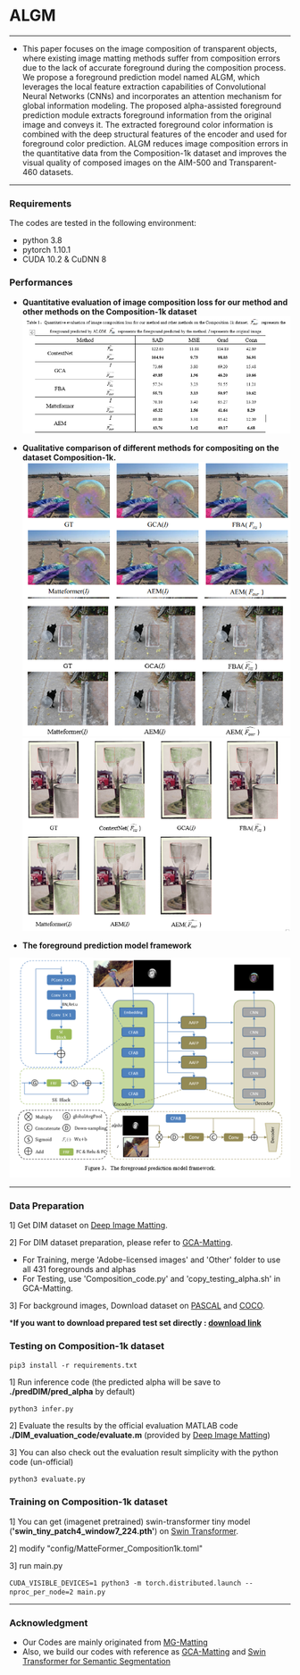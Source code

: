 # ALGM

---

- This paper focuses on the image composition of transparent objects, where existing image matting methods suffer from composition errors due to the lack of accurate foreground during the composition process. We propose a foreground prediction model named ALGM, which leverages the local feature extraction capabilities of Convolutional Neural Networks (CNNs) and incorporates an attention mechanism for global information modeling. The proposed alpha-assisted foreground prediction module extracts foreground information from the original image and conveys it. The extracted foreground color information is combined with the deep structural features of the encoder and used for foreground color prediction. ALGM reduces image composition errors in the quantitative data from the Composition-1k dataset and improves the visual quality of composed images on the AIM-500 and Transparent-460 datasets.

---

### Requirements
The codes are tested in the following environment:
- python 3.8
- pytorch 1.10.1
- CUDA 10.2 & CuDNN 8

### Performances

- **Quantitative evaluation of image composition loss for our method and other methods on the Composition-1k dataset**
![Exp](https://github.com/SunLi2/ALGM2/blob/master/assets/Table1.png)

- **Qualitative comparison of different methods for compositing on the dataset Composition-1k.**
![image](https://github.com/SunLi2/ALGM2/blob/master/assets/compare1.png)
![Exp](https://github.com/SunLi2/ALGM2/blob/master/assets/compare2.png)
![Exp](https://github.com/SunLi2/ALGM2/blob/master/assets/compare3.png)



- **The foreground prediction model framework**


![Exp](https://github.com/SunLi2/ALGM2/blob/master/assets/pic1.png)

---

### Data Preparation
1] Get DIM dataset on [Deep Image Matting](https://sites.google.com/view/deepimagematting).

2] For DIM dataset preparation, please refer to [GCA-Matting](https://github.com/Yaoyi-Li/GCA-Matting).
- For Training, merge 'Adobe-licensed images' and 'Other' folder to use all 431 foregrounds and alphas
- For Testing, use 'Composition_code.py' and 'copy_testing_alpha.sh' in GCA-Matting.

3] For background images, Download dataset on [PASCAL](http://host.robots.ox.ac.uk/pascal/VOC/) and [COCO](https://cocodataset.org/#home).

***If you want to download prepared test set directly : [download link](https://drive.google.com/file/d/1fS-uh2Fi0APygd0NPjqfT7jCwUu_a_Xu/view?usp=sharing)** 

### Testing on Composition-1k dataset
```
pip3 install -r requirements.txt
```

1] Run inference code (the predicted alpha will be save to **./predDIM/pred_alpha** by default)

```
python3 infer.py
```

2] Evaluate the results by the official evaluation MATLAB code **./DIM_evaluation_code/evaluate.m** (provided by [Deep Image Matting](https://sites.google.com/view/deepimagematting))

3] You can also check out the evaluation result simplicity with the python code (un-official) 
```
python3 evaluate.py
```

### Training on Composition-1k dataset
1] You can get (imagenet pretrained) swin-transformer tiny model (**'swin_tiny_patch4_window7_224.pth'**) on [Swin Transformer](https://github.com/microsoft/Swin-Transformer).

2] modify "config/MatteFormer_Composition1k.toml"

3] run main.py
```
CUDA_VISIBLE_DEVICES=1 python3 -m torch.distributed.launch --nproc_per_node=2 main.py
```

---


### Acknowledgment
- Our Codes are mainly originated from [MG-Matting](https://github.com/yucornetto/MGMatting)
- Also, we build our codes with reference as [GCA-Matting](https://github.com/Yaoyi-Li/GCA-Matting) and [Swin Transformer for Semantic Segmentation](https://github.com/SwinTransformer/Swin-Transformer-Semantic-Segmentation)



